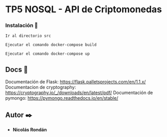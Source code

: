 # TP5 NOSQL - API de Criptomonedas

### Instalación 🔧
```
Ir al directorio src
```
```
Ejecutar el comando docker-compose build
```
```
Ejecutar el comando docker-compose up
```

## Docs 📖
Documentación de Flask: https://flask.palletsprojects.com/en/1.1.x/
Documentacion de cryptography: https://cryptography.io/_/downloads/en/latest/pdf/
Documentación de pymongo: https://pymongo.readthedocs.io/en/stable/

## Autor ✒️
* **Nicolás Rondán**
